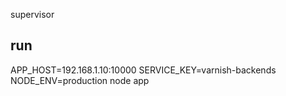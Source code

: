 supervisor

## run

APP_HOST=192.168.1.10:10000 SERVICE_KEY=varnish-backends NODE_ENV=production node app
